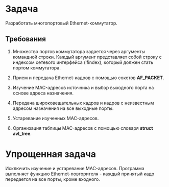 
# Задача

Разработать многопортовый Ethernet-коммутатор.

## Требования

1. Множество портов коммутатора задается через аргументы командной строки.
   Каждый аргумент представляет собой строку с индексом сетевого интерфейса
   (ifindex), который должен стать портом коммутатора.

2. Прием и передача Ethernet-кадров с помощью сокетов **AF_PACKET**.

3. Изучение MAC-адресов источника и выбор выходного порта на основе адреса назначения.

4. Передача широковещательных кадров и кадров с неизвестным адресом назначения
   на все выходные порты.

5. Устаревание изученных MAC-адресов.

6. Организация таблицы MAC-адресов с помощью словаря **struct avl_tree**.

# Упрощенная задача

Исключить изучение и устаревание MAC-адресов. Программа выполняет функцию
Ethernet-повторителя - каждый принятый кадр передается на все порты, кроме
входного.
